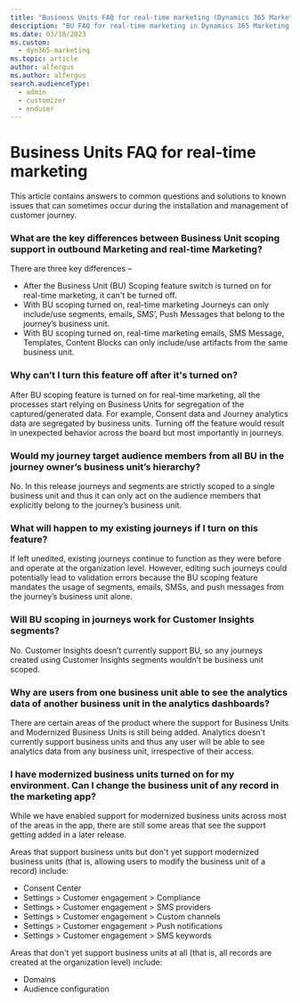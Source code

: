 ```yaml
---
title: "Business Units FAQ for real-time marketing (Dynamics 365 Marketing) | Microsoft Docs"
description: "BU FAQ for real-time marketing in Dynamics 365 Marketing."
ms.date: 03/10/2023
ms.custom: 
  - dyn365-marketing
ms.topic: article
author: alfergus
ms.author: alfergus
search.audienceType: 
  - admin
  - customizer
  - enduser
---
```


# Business Units FAQ for real-time marketing

This article contains answers to common questions and solutions to known issues that can sometimes occur during the installation and management of customer journey.

### What are the key differences between Business Unit scoping support in outbound Marketing and real-time Marketing?
There are three key differences –
- After the Business Unit (BU) Scoping feature switch is turned on for real-time marketing, it can't be turned off.
- With BU scoping turned on, real-time marketing Journeys can only include/use segments, emails, SMS’, Push Messages that belong to the journey’s business unit. 
- With BU scoping turned on, real-time marketing emails, SMS Message, Templates, Content Blocks can only include/use artifacts from the same business unit.

### Why can’t I turn this feature off after it's turned on?
After BU scoping feature is turned on for real-time marketing, all the processes start relying on Business Units for segregation of the captured/generated data. For example, Consent data and Journey analytics data are segregated by business units. Turning off the feature would result in unexpected behavior across the board but most importantly in journeys.

### Would my journey target audience members from all BU in the journey owner’s business unit’s hierarchy?
No. In this release journeys and segments are strictly scoped to a single business unit and thus it can only act on the audience members that explicitly belong to the journey’s business unit. 

### What will happen to my existing journeys if I turn on this feature?
If left unedited, existing journeys continue to function as they were before and operate at the organization level. However, editing such journeys could potentially lead to validation errors because the BU scoping feature mandates the usage of segments, emails, SMSs, and push messages from the journey’s business unit alone. 

### Will BU scoping in journeys work for Customer Insights segments?
No. Customer Insights doesn’t currently support BU, so any journeys created using Customer Insights segments wouldn’t be business unit scoped.

### Why are users from one business unit able to see the analytics data of another business unit in the analytics dashboards?
There are certain areas of the product where the support for Business Units and Modernized Business Units is still being added. Analytics doesn’t currently support business units and thus any user will be able to see analytics data from any business unit, irrespective of their access. 

### I have modernized business units turned on for my environment. Can I change the business unit of any record in the marketing app?
While we have enabled support for modernized business units across most of the areas in the app, there are still some areas that see the support getting added in a later release. 

Areas that support business units but don't yet support modernized business units (that is, allowing users to modify the business unit of a record) include:
- Consent Center
- Settings > Customer engagement > Compliance
- Settings > Customer engagement > SMS providers
- Settings > Customer engagement > Custom channels
- Settings > Customer engagement > Push notifications
- Settings > Customer engagement > SMS keywords

Areas that don't yet support business units at all (that is, all records are created at the organization level) include:
- Domains 
- Audience configuration
